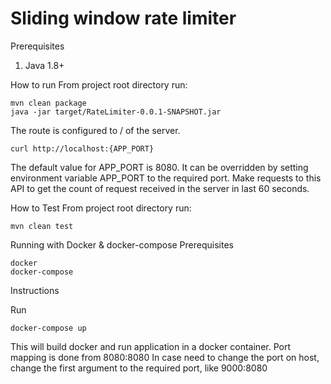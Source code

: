 # Sliding window rate limiter

Prerequisites
1. Java 1.8+

How to run
From project root directory run:

    mvn clean package
    java -jar target/RateLimiter-0.0.1-SNAPSHOT.jar

The route is configured to / of the server.

    curl http://localhost:{APP_PORT}

The default value for APP_PORT is 8080. It can be overridden by setting environment variable APP_PORT to the required port. Make requests to this API to get the count of request received in the server in last 60 seconds.

How to Test
From project root directory run:

    mvn clean test

Running with Docker & docker-compose
Prerequisites

    docker
    docker-compose

Instructions

Run

    docker-compose up

This will build docker and run application in a docker container. Port mapping is done from 8080:8080 In case need to change the port on host, change the first argument to the required port, like 9000:8080
